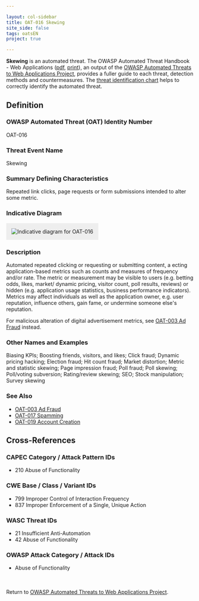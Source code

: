 ```yaml
---

layout: col-sidebar
title: OAT-016 Skewing
site_side: false
tags: oatsEN
project: true

---
```


**Skewing** is an automated threat. The OWASP Automated Threat Handbook - Web Applications ([pdf](https://github.com/OWASP/www-project-automated-threats-to-web-applications/tree/master/assets/files/EN), [print](http://www.lulu.com/shop/owasp-foundation/automated-threat-handbook/paperback/product-23540699.html)), an output of the [OWASP Automated Threats to Web Applications Project](../../../), provides a fuller guide to each threat, detection methods and countermeasures. The [threat identification chart](https://www.owasp.org/www-project-automated-threats-to-web-applications/assets/files/oat-ontology-decision-chart.pdf) helps to correctly identify the automated threat.

## Definition
### OWASP Automated Threat (OAT) Identity Number
OAT-016

### Threat Event Name
Skewing

### Summary Defining Characteristics
Repeated link clicks, page requests or form submissions intended to alter some metric.

### Indicative Diagram
<img alt="Indicative diagram for OAT-016" src="images/500px-OAT-016_Skewing.png" style="background-color:#eeeeee;padding:1em;">

### Description
Automated repeated clicking or requesting or submitting content, a ecting application-based metrics such as counts and measures of frequency and/or rate. The metric or measurement may be visible to users (e.g. betting odds, likes, market/ dynamic pricing, visitor count, poll results, reviews) or hidden (e.g. application usage statistics, business performance indicators). Metrics may affect individuals as well as the application owner, e.g. user reputation, influence others, gain fame, or undermine someone else's reputation.

For malicious alteration of digital advertisement metrics, see [OAT-003 Ad Fraud](OAT-003_Ad_Fraud.html) instead.

### Other Names and Examples
Biasing KPIs; Boosting friends, visitors, and likes; Click fraud; Dynamic pricing hacking; Election fraud; Hit count fraud; Market distortion; Metric and statistic skewing; Page impression fraud; Poll fraud; Poll skewing; Poll/voting subversion; Rating/review skewing; SEO; Stock manipulation; Survey skewing

### See Also
* [OAT-003 Ad Fraud](OAT-003_Ad_Fraud.html)
* [OAT-017 Spamming](OAT-017_Spamming.html)
* [OAT-019 Account Creation](OAT-019_Account_Creation.html)

## Cross-References
### CAPEC Category / Attack Pattern IDs
* 210 Abuse of Functionality

### CWE Base / Class / Variant IDs
* 799 Improper Control of Interaction Frequency
* 837 Improper Enforcement of a Single, Unique Action

### WASC Threat IDs
* 21 Insufficient Anti-Automation
* 42 Abuse of Functionality

### OWASP Attack Category / Attack IDs
* Abuse of Functionality

<br/><br/>Return to [OWASP Automated Threats to Web Applications Project](../../../).<br/><br/>
